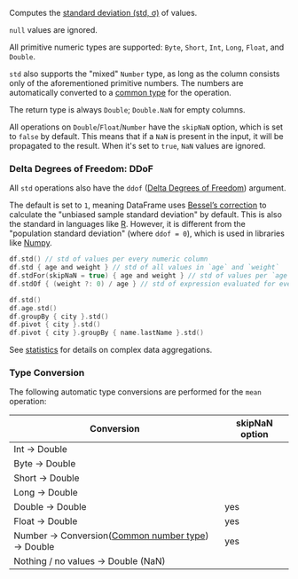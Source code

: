 [//]: # (title: std)

<!---IMPORT org.jetbrains.kotlinx.dataframe.samples.api.Analyze-->

Computes the [standard deviation (std, σ)](https://en.wikipedia.org/wiki/Standard_deviation) of values.

`null` values are ignored.

All primitive numeric types are supported: `Byte`, `Short`, `Int`, `Long`, `Float`, and `Double`.

`std` also supports the "mixed" `Number` type, as long as the column consists only of the aforementioned
primitive numbers.
The numbers are automatically converted to a [common type](numberUnification.md) for the operation.

The return type is always `Double`; `Double.NaN` for empty columns.

All operations on `Double`/`Float`/`Number` have the `skipNaN` option, which is
set to `false` by default. This means that if a `NaN` is present in the input, it will be propagated to the result.
When it's set to `true`, `NaN` values are ignored.

### Delta Degrees of Freedom: DDoF
All `std` operations also have the `ddof`
([Delta Degrees of Freedom](https://en.wikipedia.org/wiki/Degrees_of_freedom_%28statistics%29)) argument.

The default is set to `1`, meaning DataFrame uses 
[Bessel’s correction](https://en.wikipedia.org/wiki/Bessel%27s_correction)
to calculate the "unbiased sample standard deviation" by default.
This is also the standard in languages like [R](https://www.r-project.org/).
However, it is different from the "population standard deviation" (where `ddof = 0`),
which is used in libraries like [Numpy](https://numpy.org/doc/stable/reference/generated/numpy.std.html).

<!---FUN stdModes-->

```kotlin
df.std() // std of values per every numeric column
df.std { age and weight } // std of all values in `age` and `weight`
df.stdFor(skipNaN = true) { age and weight } // std of values per `age` and `weight` separately, skips NA
df.stdOf { (weight ?: 0) / age } // std of expression evaluated for every row
```

<!---END-->

<!---FUN stdAggregations-->

```kotlin
df.std()
df.age.std()
df.groupBy { city }.std()
df.pivot { city }.std()
df.pivot { city }.groupBy { name.lastName }.std()
```

<!---END-->

See [statistics](summaryStatistics.md#groupby-statistics) for details on complex data aggregations.

### Type Conversion

The following automatic type conversions are performed for the `mean` operation:

| Conversion                                                                 | skipNaN option |
|----------------------------------------------------------------------------|----------------|
| Int -> Double                                                              |                |
| Byte -> Double                                                             |                |
| Short -> Double                                                            |                |
| Long -> Double                                                             |                |
| Double -> Double                                                           | yes            |
| Float -> Double                                                            | yes            |
| Number -> Conversion([Common number type](numberUnification.md)) -> Double | yes            |
| Nothing / no values -> Double (NaN)                                        |                |
